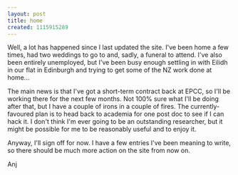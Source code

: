 ```yaml
---
layout: post
title: home
created: 1115915289
---
```

Well, a lot has happened since I last updated the site.  I've been home a few times, had two weddings to go to and, sadly, a funeral to attend. I've also been entirely unemployed, but I've been busy enough settling in with Eilidh in our flat in Edinburgh and trying to get some of the NZ work done at home...

<!--break-->

The main news is that I've got a short-term contract back at EPCC, so I'll be working there for the next few months.  Not 100% sure what I'll be doing after that, but I have a couple of irons in a couple of fires.  The currently-favoured plan is to head back to academia for one post doc to see if I can hack it.  I don't think I'm ever going to be an outstanding researcher, but it might be possible for me to be reasonably useful and to enjoy it.

Anyway, I'll sign off for now.  I have a few entries I've been meaning to write, so there should be much more action on the site from now on.

Anj

 
